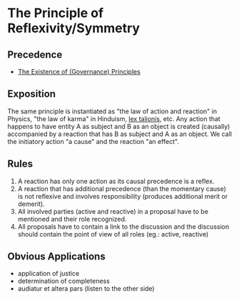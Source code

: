 # The Principle of Reflexivity/Symmetry

## Precedence

- [The Existence of (Governance) Principles](https://github.com/the-laurel/chain-proposals/blob/main/laurel/ExistenceOfPrinciples.md)

## Exposition

The same principle is instantiated as "the law of action and reaction" in Physics, "the law of karma" in Hinduism, [lex talionis](https://en.wikipedia.org/wiki/Eye_for_an_eye), etc.
Any action that happens to have entity A as subject and B as an object is created (causally) accompanied by a reaction that has B as subject and A as an object.
We call the initiatory action "a cause" and the reaction "an effect".

## Rules

1. A reaction has only one action as its causal precedence is a reflex.
2. A reaction that has additional precedence (than the momentary cause) is not reflexive and involves responsibility (produces additional merit or demerit).
3. All involved parties (active and reactive) in a proposal have to be mentioned and their role recognized.
4. All proposals have to contain a link to the discussion and the discussion should contain the point of view of all roles (eg.: active, reactive)

## Obvious Applications

- application of justice
- determination of completeness
- audiatur et altera pars (listen to the other side)
